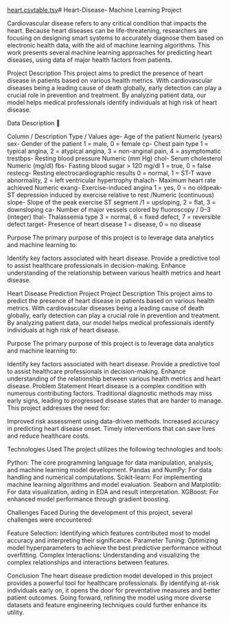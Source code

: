 [heart.csv](https://github.com/user-attachments/files/21854260/heart.csv)[table.tsv](https://github.com/user-attachments/files/21854215/table.tsv)# Heart-Disease- 
Machine Learning Project

Cardiovascular disease refers to any critical condition that impacts the heart. Because heart diseases can be life-threatening, researchers are focusing on designing smart systems to accurately diagnose them based on electronic health data, with the aid of machine learning algorithms. This work presents several machine learning approaches for predicting heart diseases, using data of major health factors from patients.

Project Description 
This project aims to predict the presence of heart disease in patients based on various health metrics. With cardiovascular diseases being a leading cause of death globally, early detection can play a crucial role in prevention and treatment. By analyzing patient data, our model helps medical professionals identify individuals at high risk of heart disease.

Data Description 📁


Column /	    Description	Type /                      Values
age-        Age of the patient	                Numeric (years)
sex-        Gender of the patient            	1 = male, 0 = female
cp-         Chest pain                          type	1 = typical angina, 2 = atypical angina, 3 = non-anginal pain, 4 = asymptomatic
trestbps-	Resting blood pressure	            Numeric (mm Hg)
chol-	    Serum cholesterol	                Numeric (mg/dl)
fbs-	    Fasting blood sugar > 120 mg/dl  	1 = true, 0 = false
restecg-	Resting electrocardiographic results	0 = normal, 1 = ST-T wave abnormality, 2 = left ventricular hypertrophy
thalach-	Maximum heart rate achieved	        Numeric
exang-    	Exercise-induced angina         	1 = yes, 0 = no
oldpeak-	ST depression induced by exercise relative to rest	/Numeric (continuous)
slope-   	Slope of the peak exercise ST segment   /1 = upsloping, 2 = flat, 3 = downsloping
ca-	        Number of major vessels colored by fluoroscopy /	0–3 (integer)
thal-	    Thalassemia type	                3 = normal, 6 = fixed defect, 7 = reversible defect
target-   	Presence of heart disease	        1 = disease, 0 = no disease  



Purpose
The primary purpose of this project is to leverage data analytics and machine learning to:

Identify key factors associated with heart disease.
Provide a predictive tool to assist healthcare professionals in decision-making.
Enhance understanding of the relationship between various health metrics and heart disease.



Heart Disease Prediction Project
Project Description
This project aims to predict the presence of heart disease in patients based on various health metrics. With cardiovascular diseases being a leading cause of death globally, early detection can play a crucial role in prevention and treatment. By analyzing patient data, our model helps medical professionals identify individuals at high risk of heart disease.

Purpose
The primary purpose of this project is to leverage data analytics and machine learning to:

Identify key factors associated with heart disease.
Provide a predictive tool to assist healthcare professionals in decision-making.
Enhance understanding of the relationship between various health metrics and heart disease.
Problem Statement
Heart disease is a complex condition with numerous contributing factors. Traditional diagnostic methods may miss early signs, leading to progressed disease states that are harder to manage. This project addresses the need for:

Improved risk assessment using data-driven methods.
Increased accuracy in predicting heart disease onset.
Timely interventions that can save lives and reduce healthcare costs.


Technologies Used
The project utilizes the following technologies and tools:

Python: The core programming language for data manipulation, analysis, and machine learning model development.
Pandas and NumPy: For data handling and numerical computations.
Scikit-learn: For implementing machine learning algorithms and model evaluation.
Seaborn and Matplotlib: For data visualization, aiding in EDA and result interpretation.
XGBoost: For enhanced model performance through gradient boosting.


Challenges Faced
During the development of this project, several challenges were encountered:

Feature Selection: Identifying which features contributed most to model accuracy and interpreting their significance.
Parameter Tuning: Optimizing model hyperparameters to achieve the best predictive performance without overfitting.
Complex Interactions: Understanding and visualizing the complex relationships and interactions between features.


Conclusion
The heart disease prediction model developed in this project provides a powerful tool for healthcare professionals. By identifying at-risk individuals early on, it opens the door for preventative measures and better patient outcomes. Going forward, refining the model using more diverse datasets and feature engineering techniques could further enhance its utility.
